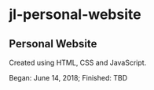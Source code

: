 # jl-personal-website
## Personal Website

Created using HTML, CSS and JavaScript.

Began: June 14, 2018;
Finished: TBD
